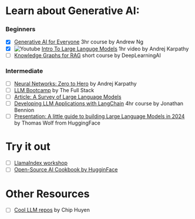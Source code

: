 # Learn about Generative AI:
### Beginners
- [X] [Generative AI for Everyone](https://www.deeplearning.ai/courses/generative-ai-for-everyone/) 3hr course by Andrew Ng
- [x] ![Youtube](https://img.shields.io/badge/--ff0000?logo=youtube) [Intro To Large Languge Models](https://youtu.be/zjkBMFhNj_g?si=g7B02MUFqoSIvuUO) 1hr video by Andrej Karpathy
- [ ] [Knowledge Graphs for RAG](https://www.deeplearning.ai/short-courses/knowledge-graphs-rag/) short course by DeepLearningAI

### Intermediate 
- [ ] [Neural Networks: Zero to Hero](https://karpathy.ai/zero-to-hero.html) by Andrej Karpathy
- [ ] [LLM Bootcamp](https://fullstackdeeplearning.com/llm-bootcamp/spring-2023/)  by The Full Stack
- [ ] [Article: A Survey of Large Language Models](https://arxiv.org/pdf/2303.18223.pdf)
- [ ] [Developing LLM Applications with LangChain](https://app.datacamp.com/learn/courses/developing-llm-applications-with-langchain) 4hr course by Jonathan Bennion
- [ ] [Presentation: A little guide to building Large Language Models in 2024](https://docs.google.com/presentation/d/1IkzESdOwdmwvPxIELYJi8--K3EZ98_cL6c5ZcLKSyVg/edit#slide=id.p) by Thomas Wolf from HuggingFace

# Try it out
- [ ] [LlamaIndex workshop](https://github.com/run-llama/ai-engineer-workshop)
- [ ] [Open-Source AI Cookbook by HugginFace](https://huggingface.co/learn/cookbook/faiss_with_hf_datasets_and_clip)

# Other Resources
- [ ] [Cool LLM repos](https://github.com/stars/chiphuyen/lists/cool-llm-repos) by Chip Huyen
